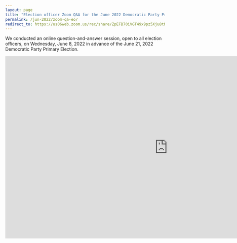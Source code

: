 ```yaml
---
layout: page
title: "Election officer Zoom Q&A for the June 2022 Democratic Party Primary"
permalink: /jun-2022/zoom-qa-eo/
redirect_to: https://us06web.zoom.us/rec/share/ZpEFB70iVGT49x9pz5Xju8tNn0Ez3zqN4EZ4ptH2D3u4ULdK-ZJovAuUvOAT8BnM._cBqfNRfAYtEFgMJ?startTime=1654707409000
---
```


We conducted an online question-and-answer session, open to all election officers, on Wednesday, June 8, 2022 in advance of the June 21, 2022 Democratic Party Primary Election.

<iframe width="1024" height="576" src="https://www.youtube.com/embed/Y1YCzij-FaA" title="YouTube video player" frameborder="0" allow="accelerometer; autoplay; clipboard-write; encrypted-media; gyroscope; picture-in-picture" allowfullscreen></iframe>